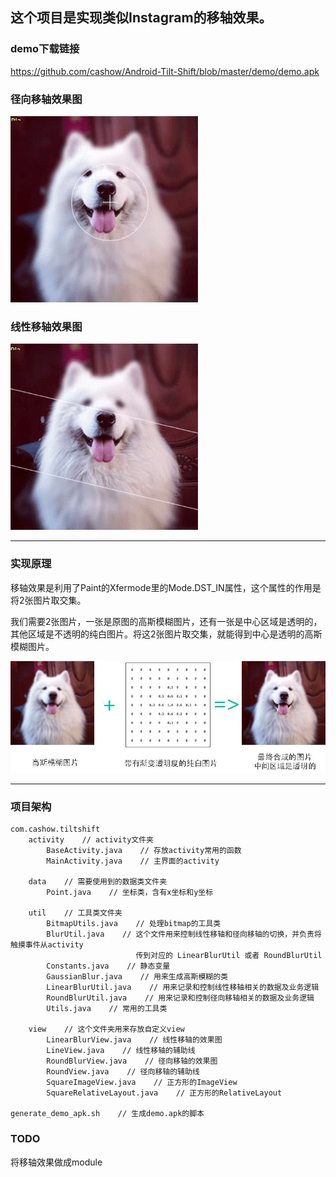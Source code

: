 ## 这个项目是实现类似Instagram的移轴效果。

### demo下载链接

<https://github.com/cashow/Android-Tilt-Shift/blob/master/demo/demo.apk>

### 径向移轴效果图

![tilt-shift-round](https://github.com/cashow/Android-Tilt-Shift/blob/master/demo/tilt-shift-round.gif)

### 线性移轴效果图

![tilt-shift-line](https://github.com/cashow/Android-Tilt-Shift/blob/master/demo/tilt-shift-line.gif)

--------------------

### 实现原理

移轴效果是利用了Paint的Xfermode里的Mode.DST_IN属性，这个属性的作用是将2张图片取交集。

我们需要2张图片，一张是原图的高斯模糊图片，还有一张是中心区域是透明的，其他区域是不透明的纯白图片。将这2张图片取交集，就能得到中心是透明的高斯模糊图片。

![tilt-shift-line](https://github.com/cashow/Android-Tilt-Shift/blob/master/demo/tilt-info.jpg)

--------------------

### 项目架构

```
com.cashow.tiltshift
    activity    // activity文件夹
        BaseActivity.java    // 存放activity常用的函数
        MainActivity.java    // 主界面的activity

    data    // 需要使用到的数据类文件夹
        Point.java    // 坐标类，含有x坐标和y坐标

    util    // 工具类文件夹
        BitmapUtils.java    // 处理bitmap的工具类
        BlurUtil.java    // 这个文件用来控制线性移轴和径向移轴的切换，并负责将触摸事件从activity
                            传到对应的 LinearBlurUtil 或者 RoundBlurUtil
        Constants.java    // 静态变量
        GaussianBlur.java    // 用来生成高斯模糊的类
        LinearBlurUtil.java    // 用来记录和控制线性移轴相关的数据及业务逻辑
        RoundBlurUtil.java    // 用来记录和控制径向移轴相关的数据及业务逻辑
        Utils.java    // 常用的工具类

    view    // 这个文件夹用来存放自定义view
        LinearBlurView.java    // 线性移轴的效果图
        LineView.java    // 线性移轴的辅助线
        RoundBlurView.java    // 径向移轴的效果图
        RoundView.java    // 径向移轴的辅助线
        SquareImageView.java    // 正方形的ImageView
        SquareRelativeLayout.java    // 正方形的RelativeLayout

generate_demo_apk.sh    // 生成demo.apk的脚本
```

### TODO

将移轴效果做成module
